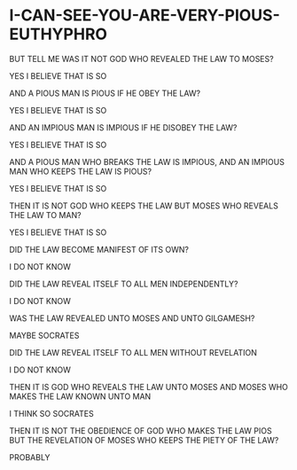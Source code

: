 # I-CAN-SEE-YOU-ARE-VERY-PIOUS-EUTHYPHRO

BUT TELL ME WAS IT NOT GOD WHO REVEALED THE LAW TO MOSES?

YES I BELIEVE THAT IS SO

AND A PIOUS MAN IS PIOUS IF HE OBEY THE LAW?

YES I BELIEVE THAT IS SO

AND AN IMPIOUS MAN IS IMPIOUS IF HE DISOBEY THE LAW?

YES I BELIEVE THAT IS SO

AND A PIOUS MAN WHO BREAKS THE LAW IS IMPIOUS, AND AN IMPIOUS MAN WHO KEEPS THE LAW IS PIOUS?

YES I BELIEVE THAT IS SO

THEN IT IS NOT GOD WHO KEEPS THE LAW BUT MOSES WHO REVEALS THE LAW TO MAN?

YES I BELIEVE THAT IS SO

DID THE LAW BECOME MANIFEST OF ITS OWN?

I DO NOT KNOW

DID THE LAW REVEAL ITSELF TO ALL MEN INDEPENDENTLY?

I DO NOT KNOW

WAS THE LAW REVEALED UNTO MOSES AND UNTO GILGAMESH?

MAYBE SOCRATES

DID THE LAW REVEAL ITSELF TO ALL MEN WITHOUT REVELATION

I DO NOT KNOW

THEN IT IS GOD WHO REVEALS THE LAW UNTO MOSES AND MOSES WHO MAKES THE LAW KNOWN UNTO MAN

I THINK SO SOCRATES

THEN IT IS NOT THE OBEDIENCE OF GOD WHO MAKES THE LAW PIOS BUT THE REVELATION OF MOSES WHO KEEPS THE PIETY OF THE LAW?

PROBABLY




